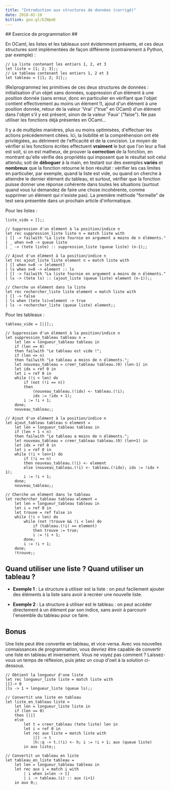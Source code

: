 ```yaml
---
title: "Introduction aux structures de données (corrigé)"
date: 2018-02-18
bitlink: goo.gl/EZWpmE
---
```


## Exercice de programmation ##

En OCaml, les listes et les tableaux sont évidemment présents, et ces deux structures sont implémentées de façon différente (contrairement à Python, par exemple) :

```
// La liste contenant les entiers 1, 2, et 3
let liste = [1; 2; 3];;
// Le tableau contenant les entiers 1, 2 et 3
let tableau = [|1; 2; 3|];;
```

(Re)programmez les primitives de ces deux structures de données : initialisation d'un objet sans données, suppression d'un élément à une position donnée (sans erreur, donc en particulier en vérifiant que l'objet contient effectivement au moins un élément !), ajout d'un élément à une position donnée, retour de la valeur 'Vrai' ("true" en OCaml) d'un élément dans l'objet s'il y est présent, sinon de la valeur 'Faux' ("false"). Ne pas utiliser les fonctions déjà présentes en OCaml...

Il y a de multiples manières, plus ou moins optimisées, d'effectuer les actions précédemment citées. Ici, la lisibilité et la compréhension ont été privilégiées, au détriment de l'efficacité et de la concision. Le moyen de vérifier si les fonctions écrites effectuent **vraiment** le but que l'on leur a fixé est soit, si on est matheux, de prouver la **correction** de la fonction, en montrant qu'elle vérifie des propriétés qui imposent que le résultat soit celui attendu; soit de __déboguer__ à la main, en testant sur des exemples **variés** et **nombreux** que la fonction retourne le bon résultat : vérifier les cas limites en particulier, par exemple, quand la liste est vide, ou quand on cherche à atteindre le dernier élément du tableau, et surtout, vérifier que la fonction puisse donner une réponse cohérente dans toutes les situations (surtout quand vous lui demandez de faire une chose incohérente, comme supprimer un élément qui n'existe pas). La première méthode "formelle" de test sera présentée dans un prochain article d'informatique.

Pour les listes :

```
liste_vide = [];;

// Suppression d'un élément à la position/indice n
let rec suppression_liste liste n = match liste with
| [] -> failwith "La liste fournie en argument a moins de n éléments."
| _ when n=0 -> queue liste
| _ -> (tete liste) :: suppression_liste (queue liste) (n-1);;

// Ajout d'un élément à la position/indice n
let rec ajout_liste liste element n = match liste with
| [] when n=0 -> [element]
| ls when n=0 -> element :: ls
| [] -> failwith "La liste fournie en argument a moins de n éléments."
| ls -> (tete ls) :: (ajout_liste (queue liste) element (n-1));;

// Cherche un élément dans la liste
let rec rechercher_liste liste element = match liste with
| [] -> false
| ls when (tete ls)=element -> true
| ls -> rechercher_liste (queue liste) element;;
```

Pour les tableaux :

```
tableau_vide = [||];;

// Suppression d'un élément à la position/indice n
let suppression_tableau tableau n =
	let len = longueur_tableau tableau in
	if (len == 0)
	then failwith "Le tableau est vide !";
	if (len <= n)
	then failwith "Le tableau a moins de n éléments.";
	let nouveau_tableau = creer_tableau tableau.(0) (len-1) in
	let idx = ref 0 in
	let i = ref 0 in
	while (!i < len) do
		if (not (!i == n))
		then
			(nouveau_tableau.(!idx) <- tableau.(!i);
			idx := !idx + 1);
		i := !i + 1;
	done;
	nouveau_tableau;;

// Ajout d'un élément à la position/indice n
let ajout_tableau tableau n element = 
	let len = longueur_tableau tableau in
	if (len + 1 < n)
	then failwith "Le tableau a moins de n éléments.";
	let nouveau_tableau = creer_tableau tableau.(0) (len+1) in
	let idx = ref 0 in
	let i = ref 0 in
	while (!i < len+1) do
		if (!i == n)
		then nouveau_tableau.(!i) <- element
		else (nouveau_tableau.(!i) <- tableau.(!idx); idx := !idx + 1);
		i := !i + 1;
	done;
	nouveau_tableau;;

// Cherche un élément dans le tableau
let rechercher_tableau tableau element =
	let len = longueur_tableau tableau in
	let i = ref 0 in
	let trouve = ref false in
	while (!i < len) do
		while (not !trouve && !i < len) do
			if (tableau.(!i) == element)
			then trouve := true;
			i := !i + 1;
		done;
		i := !i + 1;
	done;
	!trouve;;
```

## Quand utiliser une liste ? Quand utiliser un tableau ? ##

+ __Exemple 1__ : La structure à utiliser est la liste : on peut facilement ajouter des éléments à la liste sans avoir à recréer une nouvelle liste. 

+ __Exemple 2__ : La structure à utiliser est le tableau : on peut accéder directement à un élément par son indice, sans avoir à parcourir l'ensemble du tableau pour ce faire.

## Bonus ##

Une liste peut être convertie en tableau, et vice-versa. Avec vos nouvelles connaissances de programmation, vous devriez être capable de convertir une liste en tableau et inversement. Vous ne voyez pas comment ? Laissez-vous un temps de réflexion, puis jetez un coup d'oeil à la solution ci-dessous.

```
// Obtient la longueur d'une liste 
let rec longueur_liste liste = match liste with
|[]-> 0
|ls -> 1 + longueur_liste (queue ls);;

// Convertit une liste en tableau
let liste_en_tableau liste =
	let len = longueur_liste liste in
	if (len == 0)
	then [||]
	else 
		let t = creer_tableau (tete liste) len in
		let i = ref 0 in
		let rec aux liste = match liste with
			|[] -> t
			|h::q -> t.(!i) <- h; i := !i + 1; aux (queue liste)
		in aux liste;;

// Convertit un tableau en liste
let tableau_en_liste tableau = 
	let len = longueur_tableau tableau in
	let rec aux i = match i with
		| i when i=len -> []
		| i -> tableau.(i) :: aux (i+1)
	in aux 0;;
```

